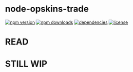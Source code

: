 # node-opskins-trade

[![npm version](https://img.shields.io/npm/v/api-opskins-trade.svg)](https://www.npmjs.com/package/api-opskins-trade)
[![npm downloads](https://img.shields.io/npm/dw/api-opskins-trade.svg)](https://www.npmjs.com/package/api-opskins-trade)
[![dependencies](https://img.shields.io/david/Stuffa1991/node-opskins-trade.svg)](https://david-dm.org/Stuffa1991/node-opskins-trade)
[![license](https://img.shields.io/npm/l/api-opskins-trade.svg)](https://github.com/Stuffa1991/node-opskins-trade/blob/master/LICENSE)

# READ
# STILL WIP
